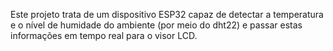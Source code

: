 Este projeto trata de um dispositivo ESP32 capaz de detectar a temperatura e o nível de humidade do ambiente (por meio do dht22) e passar estas informações em tempo real para o visor LCD.
